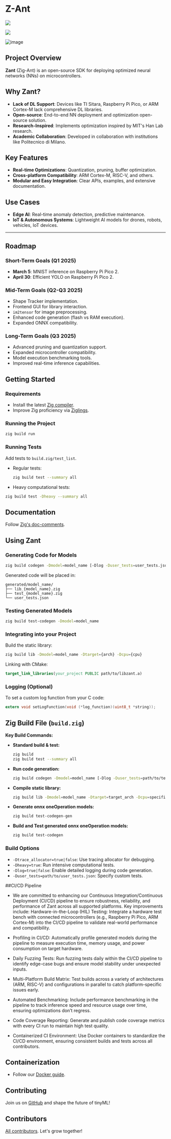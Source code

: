 # Z-Ant
![](https://github.com/ZIGTinyBook/Z-Ant/actions/workflows/zig-tests.yml/badge.svg)

![](https://github.com/ZIGTinyBook/Z-Ant/actions/workflows/zig-heavy-tests.yml/badge.svg)


![image](https://github.com/user-attachments/assets/6a5346e5-58ec-4069-8143-c3b7b03586f3)
## Project Overview


**Zant** (Zig-Ant) is an open-source SDK for deploying optimized neural networks (NNs) on microcontrollers.

## Why Zant?

- **Lack of DL Support**: Devices like TI Sitara, Raspberry Pi Pico, or ARM Cortex-M lack comprehensive DL libraries.
- **Open-source**: End-to-end NN deployment and optimization open-source solution.
- **Research-Inspired**: Implements optimization inspired by MIT's Han Lab research.
- **Academic Collaboration**: Developed in collaboration with institutions like Politecnico di Milano.

## Key Features

- **Real-time Optimizations**: Quantization, pruning, buffer optimization.
- **Cross-platform Compatibility**: ARM Cortex-M, RISC-V, and others.
- **Modular and Easy Integration**: Clear APIs, examples, and extensive documentation.

## Use Cases

- **Edge AI**: Real-time anomaly detection, predictive maintenance.
- **IoT & Autonomous Systems**: Lightweight AI models for drones, robots, vehicles, IoT devices.

---

## Roadmap

### Short-Term Goals (Q1 2025)

- **March 5**: MNIST inference on Raspberry Pi Pico 2.
- **April 30**: Efficient YOLO on Raspberry Pi Pico 2.

### Mid-Term Goals (Q2-Q3 2025)

- Shape Tracker implementation.
- Frontend GUI for library interaction.
- `im2tensor` for image preprocessing.
- Enhanced code generation (flash vs RAM execution).
- Expanded ONNX compatibility.

### Long-Term Goals (Q3 2025)

- Advanced pruning and quantization support.
- Expanded microcontroller compatibility.
- Model execution benchmarking tools.
- Improved real-time inference capabilities.

## Getting Started

### Requirements

- Install the latest [Zig compiler](https://ziglang.org/learn/getting-started/).
- Improve Zig proficiency via [Ziglings](https://codeberg.org/ziglings/exercises).

### Running the Project

```bash
zig build run
```

### Running Tests

Add tests to `build.zig/test_list`.

- Regular tests:
  ```bash
  zig build test --summary all
  ```
- Heavy computational tests:

```bash
zig build test -Dheavy --summary all
```

## Documentation

Follow [Zig's doc-comments](https://ziglang.org/documentation/master/#Doc-Comments).

## Using Zant

### Generating Code for Models

```bash
zig build codegen -Dmodel=model_name [-Dlog -Duser_tests=user_tests.json]
```

Generated code will be placed in:

```
generated/model_name/
├── lib_{model_name}.zig
├── test_{model_name}.zig
└── user_tests.json
```

### Testing Generated Models

```bash
zig build test-codegen -Dmodel=model_name
```

### Integrating into your Project

Build the static library:

```bash
zig build lib -Dmodel=model_name -Dtarget={arch} -Dcpu={cpu}
```

Linking with CMake:

```cmake
target_link_libraries(your_project PUBLIC path/to/libzant.a)
```

### Logging (Optional)

To set a custom log function from your C code:

```c
extern void setLogFunction(void (*log_function)(uint8_t *string));
```

## Zig Build File (`build.zig`)

**Key Build Commands:**

- **Standard build & test:**
  ```bash
  zig build
  zig build test --summary all
  ```

- **Run code generation:**
  ```bash
  zig build codegen -Dmodel=model_name [-Dlog -Duser_tests=path/to/tests.json]
  ```

- **Compile static library:**
  ```bash
  zig build lib -Dmodel=model_name -Dtarget=target_arch -Dcpu=specific_cpu
  ```

- **Generate onnx oneOperation models:**
  ```bash
  zig build test-codegen-gen
  ```

- **Build and Test generated onnx oneOperation models:**
  ```bash
  zig build test-codegen
  ```

### Build Options

- `-Dtrace_allocator=true|false`: Use tracing allocator for debugging.
- `-Dheavy=true`: Run intensive computational tests.
- `-Dlog=true|false`: Enable detailed logging during code generation.
- `-Duser_tests=path/to/user_tests.json`: Specify custom tests.


##CI/CD Pipeline
- We are committed to enhancing our Continuous Integration/Continuous Deployment (CI/CD) pipeline to ensure robustness, reliability, and performance of Zant across all supported platforms. Key improvements include:
Hardware-in-the-Loop (HIL) Testing: Integrate a hardware test bench with connected microcontrollers (e.g., Raspberry Pi Pico, ARM Cortex-M) into the CI/CD pipeline to validate real-world performance and compatibility.

- Profiling in CI/CD: Automatically profile generated models during the pipeline to measure execution time, memory usage, and power consumption on target hardware.
- Daily Fuzzing Tests: Run fuzzing tests daily within the CI/CD pipeline to identify edge-case bugs and ensure model stability under unexpected inputs.

- Multi-Platform Build Matrix: Test builds across a variety of architectures (ARM, RISC-V) and configurations in parallel to catch platform-specific issues early.

- Automated Benchmarking: Include performance benchmarking in the pipeline to track inference speed and resource usage over time, ensuring optimizations don’t regress.

- Code Coverage Reporting: Generate and publish code coverage metrics with every CI run to maintain high test quality.
- Containerized CI Environment: Use Docker containers to standardize the CI/CD environment, ensuring consistent builds and tests across all contributors.




## Containerization

- Follow our [Docker guide](/docs/How_TO_DOCKER_101.md).

## Contributing

Join us on [GitHub](#) and shape the future of tinyML!

## Contributors

[All contributors](https://github.com/ZIGTinyBook/Z-Ant/contributors). Let's grow together!

